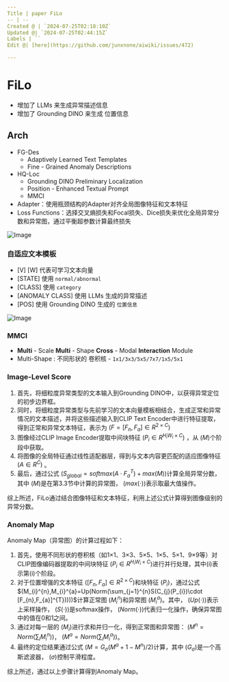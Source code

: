 ```yaml
---
Title | paper FiLo
-- | --
Created @ | `2024-07-25T02:18:10Z`
Updated @| `2024-07-25T02:44:15Z`
Labels | ``
Edit @| [here](https://github.com/junxnone/aiwiki/issues/472)

---
```

# FiLo
- 增加了 LLMs 来生成异常描述信息
- 增加了 Grounding  DINO 来生成 位置信息


## Arch
- FG-Des
  - Adaptively Learned Text Templates
  - Fine - Grained Anomaly Descriptions
- HQ-Loc
  - Grounding DINO Preliminary Localization
  - Position - Enhanced Textual Prompt
  - MMCI
- Adapter：使用瓶颈结构的Adapter对齐全局图像特征和文本特征
- Loss Functions：选择交叉熵损失和Focal损失、Dice损失来优化全局异常分数和异常图，通过平衡超参数计算最终损失

![Image](https://github.com/user-attachments/assets/5e86c7bd-f902-4599-bfc6-ea0702e81bea)

### 自适应文本模板
- [V] [W] 代表可学习文本向量
- [STATE] 使用 `normal/abnormal`
- [CLASS] 使用 `category`
- [ANOMALY CLASS] 使用 LLMs 生成的异常描述
- [POS] 使用 Grounding DINO 生成的 `位置信息`



![Image](https://github.com/user-attachments/assets/fd0d2561-b87d-4bdd-8d58-f412b768451d)


### MMCI
- **Multi** - Scale **Multi** - Shape **Cross** - Modal **Interaction** Module
- Multi-Shape : 不同形状的 卷积核 - `1x1/3x3/5x5/7x7/1x5/5x1`


### Image-Level Score


1. 首先，将细粒度异常类型的文本输入到Grounding DINO中，以获得异常定位的初步边界框。
2. 同时，将细粒度异常类型与先前学习的文本向量模板相结合，生成正常和异常情况的文本描述，并将这些描述输入到CLIP Text Encoder中进行特征提取，得到正常和异常文本特征，表示为 $(F = [F_n, F_a] \in R^{2 \times C})$
3. 图像经过CLIP Image Encoder提取中间块特征 $(P_i \in R^{H_iW_i \times C})$ ，从 $(M)$个阶段中获取。
4. 将图像的全局特征通过线性适配器层，得到与文本内容更匹配的适应图像特征 $(A \in R^C)$ 。
5. 最后，通过公式 $(S_{global} = softmax(A \cdot F_a^T) + max(M))$计算全局异常分数，其中 $(M)$是在第3.3节中计算的异常图， $(max(\cdot))$表示取最大值操作。

综上所述，FiLo通过结合图像特征和文本特征，利用上述公式计算得到图像级别的异常分数。

### Anomaly Map

Anomaly Map（异常图）的计算过程如下：
1. 首先，使用不同形状的卷积核（如1×1、3×3、5×5、1×5、5×1、9×9等）对CLIP图像编码器提取的中间块特征 $(P_i \in R^{H_iW_i \times C})$进行并行处理，其中(i)表示第(i)个阶段。
2. 对于位置增强的文本特征 $([F_n, F_a] \in R^{2 \times C})$和块特征 $(P_i)$，通过公式 $(M_{i}^{n},M_{i}^{a}=Up(Norm(\sum_{j=1}^{n}S(C_{j}(P_{i})\cdot [F_{n},F_{a}]^{T}))))$计算正常图 $(M_{i}^{n})$和异常图 $(M_{i}^{a})$。其中， $(Up(\cdot))$表示上采样操作， $(S(\cdot))$是softmax操作， $(Norm(\cdot))$代表归一化操作，确保异常图中的值在0和1之间。
3. 通过对每一层的 $(M_i)$进行求和并归一化，得到正常图和异常图： $(M^{n}=Norm(\sum_{i} M_{i}^{n}))$， $(M^{a}=Norm(\sum_{i} M_{i}^{a}))$。
4. 最终的定位结果通过公式 $(M=G_{\sigma}(M^{a}+1-M^{n})/2)$计算，其中 $(G_{\sigma})$是一个高斯滤波器， $(\sigma)$控制平滑程度。

综上所述，通过以上步骤计算得到Anomaly Map。
